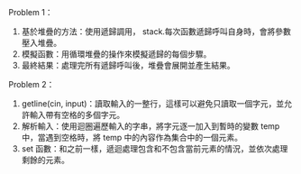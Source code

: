 Problem 1：
1.  基於堆疊的方法：使用遞歸調用， stack.每次函數遞歸呼叫自身時，會將參數壓入堆疊。
2. 模擬函數：用循環堆疊的操作來模擬遞歸的每個步驟。
3.  最終結果：處理完所有遞歸呼叫後，堆疊會展開並產生結果。

Problem 2：
1. getline(cin, input)：讀取輸入的一整行，這樣可以避免只讀取一個字元，並允許輸入帶有空格的多個字元。
2.  解析輸入：使用迴圈遍歷輸入的字串，將字元逐一加入到暫時的變數 temp 中，當遇到空格時，將 temp 中的內容作為集合中的一個元素。
3.  set 函數：和之前一樣，遞迴處理包含和不包含當前元素的情況，並依次處理剩餘的元素。

